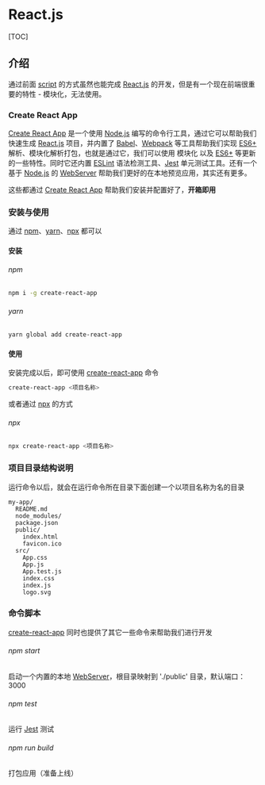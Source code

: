 # React.js

[TOC]

## 介绍

通过前面 <u>script</u> 的方式虽然也能完成 <u>React.js</u> 的开发，但是有一个现在前端很重要的特性 - 模块化，无法使用。

### Create React App

<u>Create React App</u> 是一个使用 <u>Node.js</u> 编写的命令行工具，通过它可以帮助我们快速生成 <u>React.js</u> 项目，并内置了 <u>Babel</u>、<u>Webpack</u> 等工具帮助我们实现 <u>ES6+</u> 解析、模块化解析打包，也就是通过它，我们可以使用 模块化 以及 <u>ES6+</u> 等更新的一些特性。同时它还内置 <u>ESLint</u> 语法检测工具、<u>Jest</u> 单元测试工具。还有一个基于 <u>Node.js</u> 的 <u>WebServer</u> 帮助我们更好的在本地预览应用，其实还有更多。

这些都通过 <u>Create React App</u> 帮助我们安装并配置好了，**开箱即用**



### 安装与使用

通过 <u>npm</u>、<u>yarn</u>、<u>npx</u> 都可以

#### 安装

###### npm

```bash
npm i -g create-react-app
```

###### yarn

```bash
yarn global add create-react-app
```

#### 使用

安装完成以后，即可使用 <u>create-react-app</u> 命令

```bash
create-react-app <项目名称>
```

或者通过 <u>npx</u> 的方式

###### npx

```bash
npx create-react-app <项目名称>
```

### 项目目录结构说明

运行命令以后，就会在运行命令所在目录下面创建一个以项目名称为名的目录

```
my-app/
  README.md
  node_modules/
  package.json
  public/
    index.html
    favicon.ico
  src/
    App.css
    App.js
    App.test.js
    index.css
    index.js
    logo.svg
```

### 命令脚本

<u>create-react-app</u> 同时也提供了其它一些命令来帮助我们进行开发

###### npm  start

启动一个内置的本地 <u>WebServer</u>，根目录映射到 './public' 目录，默认端口：3000

###### npm test

运行 <u>Jest</u> 测试

###### npm run build

打包应用（准备上线）